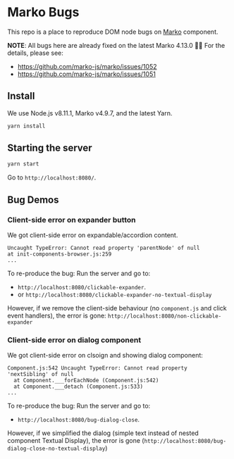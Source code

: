 # Marko Bugs

This repo is a place to reproduce DOM node bugs on [Marko](https://markojs.com/) component.

**NOTE**: All bugs here are already fixed on the latest Marko 4.13.0 🎊🎉 For the details, please see:

- https://github.com/marko-js/marko/issues/1052 
- https://github.com/marko-js/marko/issues/1051


## Install

We use Node.js v8.11.1, Marko v4.9.7, and the latest Yarn.

```bash
yarn install
```

## Starting the server

```bash
yarn start
```

Go to `http://localhost:8080/`.

## Bug Demos

### Client-side error on expander button

We got client-side error on expandable/accordion content.

```
Uncaught TypeError: Cannot read property 'parentNode' of null
at init-components-browser.js:259
...
```

To re-produce the bug: Run the server and go to:

- `http://localhost:8080/clickable-expander`.
- or `http://localhost:8080/clickable-expander-no-textual-display`

However, if we remove the client-side behaviour (no `component.js` and click event handlers), the error is gone: `http://localhost:8080/non-clickable-expander`

### Client-side error on dialog component

We got client-side error on clsoign and showing dialog component:

```
Component.js:542 Uncaught TypeError: Cannot read property 'nextSibling' of null
  at Component.___forEachNode (Component.js:542)
  at Component.___detach (Component.js:533)
...
```

To re-produce the bug: Run the server and go to:

- `http://localhost:8080/bug-dialog-close`.

However, if we simplified the dialog (simple text instead of nested component Textual Display),
the error is gone (`http://localhost:8080/bug-dialog-close-no-textual-display`)

